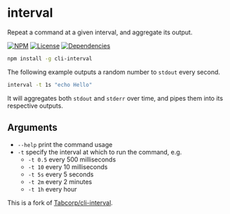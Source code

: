# interval

Repeat a command at a given interval, and aggregate its output.

[![NPM](http://img.shields.io/npm/v/@lusc/cli-interval.svg?style=flat)](https://npmjs.org/package/@lusc/cli-interval)
[![License](http://img.shields.io/npm/l/@lusc/cli-interval.svg?style=flat)](https://github.com/melusc/cli-interval)
[![Dependencies](https://img.shields.io/david/melusc/cli-interval)](https://david-dm.org/TabDigital/cli-interval)

```bash
npm install -g cli-interval
```

The following example outputs a random number to `stdout` every second.

```bash
interval -t 1s "echo Hello"
```

It will aggregates both `stdout` and `stderr` over time, and pipes them into its respective outputs.

## Arguments

- `--help` print the command usage
- `-t` specify the interval at which to run the command, e.g.
  - `-t 0.5` every 500 milliseconds
  - `-t 10` every 10 milliseconds
  - `-t 5s` every 5 seconds
  - `-t 2m` every 2 minutes
  - `-t 1h` every hour

This is a fork of [Tabcorp/cli-interval](https://github.com/Tabcorp/cli-interval).
